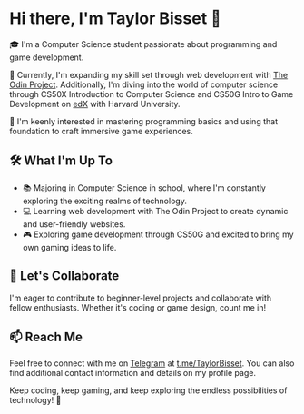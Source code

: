 # Hi there, I'm Taylor Bisset 👋

🎓 I'm a Computer Science student passionate about programming and game development.

🌱 Currently, I'm expanding my skill set through web development with [The Odin Project](https://www.theodinproject.com/ "High quality coding education created by an open-source comunity"). Additionally, I'm diving into the world of computer science through CS50X Introduction to Computer Science and CS50G Intro to Game Development on [edX](https://www.edx.org/) with Harvard University.

👀 I'm keenly interested in mastering programming basics and using that foundation to craft immersive game experiences.

## 🛠️ What I'm Up To

- 📚 Majoring in Computer Science in school, where I'm constantly exploring the exciting realms of technology.
- 💻 Learning web development with The Odin Project to create dynamic and user-friendly websites.
- 🎮 Exploring game development through CS50G and excited to bring my own gaming ideas to life.

## 🤝 Let's Collaborate

I'm eager to contribute to beginner-level projects and collaborate with fellow enthusiasts. Whether it's coding or game design, count me in!

## 📫 Reach Me

Feel free to connect with me on [Telegram](https://telegram.org/ "globally accessible freemium, cross-platform, encrypted, cloud-based and centralized instant messaging service") at [t.me/TaylorBisset](https://t.me/taylorbisset). You can also find additional contact information and details on my profile page.

Keep coding, keep gaming, and keep exploring the endless possibilities of technology! 🚀
